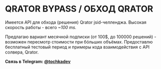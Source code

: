 # QRATOR BYPASS / ОБХОД QRATOR

Имеется API для обхода (решения) Qrator jsid-челленджа.
Высокая скорость работы - всего *~100 ms.*

Предлагаю вариант месячной подписки (от 100$, до 100000 решений) - возможен пересмотр стоимости при бóльших объёмах.
Предоставлю бесплатный тестовый период и примеры кода взаимодействия с API солвера, Qrator.

**Связь в Telegram: [@tochkadev](t.me/tochkadev)**
